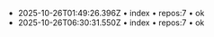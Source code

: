 - 2025-10-26T01:49:26.396Z • index • repos:7 • ok
- 2025-10-26T06:30:31.550Z • index • repos:7 • ok
